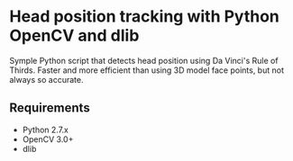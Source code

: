# Head position tracking with Python OpenCV and dlib
Symple Python script that detects head position using Da Vinci's Rule of Thirds.
Faster and more efficient than using 3D model face points, but not always so accurate.

## Requirements
* Python 2.7.x
* OpenCV 3.0+
* dlib
